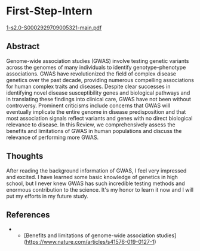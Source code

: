 # First-Step-Intern
[1-s2.0-S0002929709005321-main.pdf](https://github.com/Xizhi-Xu/First-Step-Intern/files/7326742/1-s2.0-S0002929709005321-main.pdf)

## Abstract
Genome-wide association studies (GWAS) involve testing genetic variants across the genomes of many individuals to identify genotype–phenotype associations. GWAS have revolutionized the field of complex disease genetics over the past decade, providing numerous compelling associations for human complex traits and diseases. Despite clear successes in identifying novel disease susceptibility genes and biological pathways and in translating these findings into clinical care, GWAS have not been without controversy. Prominent criticisms include concerns that GWAS will eventually implicate the entire genome in disease predisposition and that most association signals reflect variants and genes with no direct biological relevance to disease. In this Review, we comprehensively assess the benefits and limitations of GWAS in human populations and discuss the relevance of performing more GWAS.

## Thoughts
After reading the background information of GWAS, I feel very impressed and excited. I have learned some basic knowledge of genetics in high school, but I never knew GWAS has such incredible testing methods and enormous contribution to the science. It's my honor to learn it now and I will put my efforts in my future study. 

## References
* - [Benefits and limitations of genome-wide association studies] (https://www.nature.com/articles/s41576-019-0127-1)
